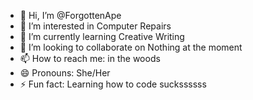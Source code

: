 - 👋 Hi, I’m @ForgottenApe
- 👀 I’m interested in Computer Repairs
- 🌱 I’m currently learning Creative Writing
- 💞️ I’m looking to collaborate on Nothing at the moment 
- 📫 How to reach me: in the woods
- 😄 Pronouns: She/Her
- ⚡ Fun fact: Learning how to code suckssssss

<!---
ForgottenApe/ForgottenApe is a ✨ special ✨ repository because its `README.md` (this file) appears on your GitHub profile.
You can click the Preview link to take a look at your changes.
--->
